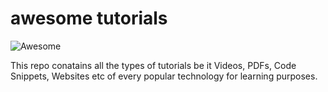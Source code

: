 # awesome tutorials

![Awesome](https://cdn.rawgit.com/sindresorhus/awesome/d7305f38d29fed78fa85652e3a63e154dd8e8829/media/badge.svg)
   
This repo conatains all the types of tutorials be it Videos, PDFs, Code Snippets, Websites etc of every popular technology for learning
purposes.
